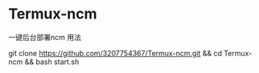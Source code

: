 # Termux-ncm
一键后台部署ncm
用法

git clone https://github.com/3207754367/Termux-ncm.git && cd Termux-ncm && bash start.sh
